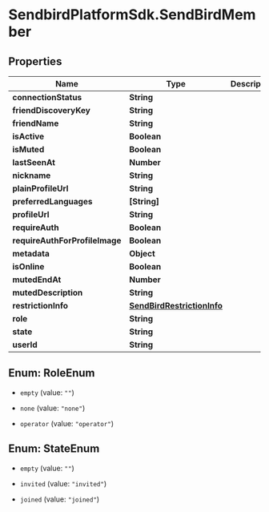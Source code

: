 # SendbirdPlatformSdk.SendBirdMember

## Properties

Name | Type | Description | Notes
------------ | ------------- | ------------- | -------------
**connectionStatus** | **String** |  | [optional] 
**friendDiscoveryKey** | **String** |  | [optional] 
**friendName** | **String** |  | [optional] 
**isActive** | **Boolean** |  | [optional] 
**isMuted** | **Boolean** |  | [optional] 
**lastSeenAt** | **Number** |  | [optional] 
**nickname** | **String** |  | [optional] 
**plainProfileUrl** | **String** |  | [optional] 
**preferredLanguages** | **[String]** |  | [optional] 
**profileUrl** | **String** |  | [optional] 
**requireAuth** | **Boolean** |  | [optional] 
**requireAuthForProfileImage** | **Boolean** |  | [optional] 
**metadata** | **Object** |  | [optional] 
**isOnline** | **Boolean** |  | [optional] 
**mutedEndAt** | **Number** |  | [optional] 
**mutedDescription** | **String** |  | [optional] 
**restrictionInfo** | [**SendBirdRestrictionInfo**](SendBirdRestrictionInfo.md) |  | [optional] 
**role** | **String** |  | [optional] 
**state** | **String** |  | [optional] 
**userId** | **String** |  | [optional] 



## Enum: RoleEnum


* `empty` (value: `""`)

* `none` (value: `"none"`)

* `operator` (value: `"operator"`)





## Enum: StateEnum


* `empty` (value: `""`)

* `invited` (value: `"invited"`)

* `joined` (value: `"joined"`)




